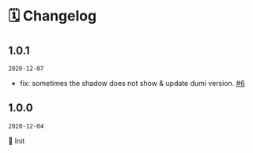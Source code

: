 # 🗓 Changelog

## 1.0.1

`2020-12-07`

- fix: sometimes the shadow does not show & update dumi version. [#6](https://github.com/image-tool/react-image-shadow/pull/6)

## 1.0.0

`2020-12-04`

🎉 Init
